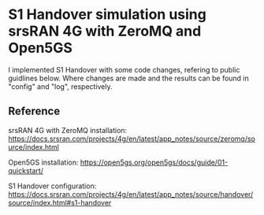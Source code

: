 # S1 Handover simulation using srsRAN 4G with ZeroMQ and Open5GS

I implemented S1 Handover with some code changes, refering to public guidlines below. Where changes are made and the results can be found in "config" and "log", respectively.

## Reference

srsRAN 4G with ZeroMQ installation: https://docs.srsran.com/projects/4g/en/latest/app_notes/source/zeromq/source/index.html

Open5GS installation: https://open5gs.org/open5gs/docs/guide/01-quickstart/

S1 Handover configuration: https://docs.srsran.com/projects/4g/en/latest/app_notes/source/handover/source/index.html#s1-handover
